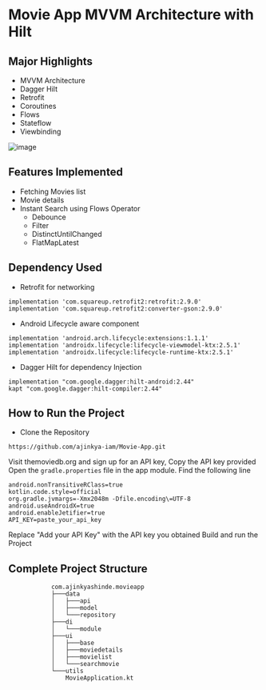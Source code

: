 # Movie App MVVM Architecture with Hilt

## Major Highlights
- MVVM Architecture
- Dagger Hilt
- Retrofit
- Coroutines
- Flows
- Stateflow
- Viewbinding

![image](https://github.com/user-attachments/assets/3e6a2500-283e-4d71-a0c4-121892a4f73f)

## Features Implemented
- Fetching Movies list
- Movie details
- Instant Search using Flows Operator
  - Debounce
  - Filter
  - DistinctUntilChanged
  - FlatMapLatest

## Dependency Used
- Retrofit for networking
```
implementation 'com.squareup.retrofit2:retrofit:2.9.0'
implementation 'com.squareup.retrofit2:converter-gson:2.9.0'
```

- Android Lifecycle aware component
```
implementation 'android.arch.lifecycle:extensions:1.1.1'
implementation 'androidx.lifecycle:lifecycle-viewmodel-ktx:2.5.1'
implementation 'androidx.lifecycle:lifecycle-runtime-ktx:2.5.1'
```

- Dagger Hilt for dependency Injection
```
implementation "com.google.dagger:hilt-android:2.44"
kapt "com.google.dagger:hilt-compiler:2.44"
```

## How to Run the Project
- Clone the Repository
```
https://github.com/ajinkya-iam/Movie-App.git
```

Visit themoviedb.org and sign up for an API key, Copy the API key provided
Open the `gradle.properties` file in the app module. Find the following line

```
android.nonTransitiveRClass=true
kotlin.code.style=official
org.gradle.jvmargs=-Xmx2048m -Dfile.encoding\=UTF-8
android.useAndroidX=true
android.enableJetifier=true
API_KEY=paste_your_api_key
```

Replace "Add your API Key" with the API key you obtained
Build and run the Project

## Complete Project Structure
```
            com.ajinkyashinde.movieapp
            ├───data
            │   ├───api
            │   ├───model
            │   └───repository
            ├───di
            │   └───module
            ├───ui
            │   ├───base
            │   ├───moviedetails
            │   ├───movielist
            │   └───searchmovie
            └───utils
                MovieApplication.kt

```

